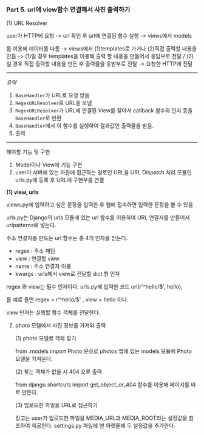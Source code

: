 ### **Part 5. url에 view함수 연결해서 사진 출력하기**

(1) URL Resolver

user가 HTTP에 요청 -> url 확인 후 url에 연결된 함수 실행 -> views에서 models

를 이용해 데이터를 다룸 ->  views에서 (1)templates로 가거나 (2)직접 출력할 내용을 만듬 -> (1)일 경우 templates을 이용해 출력 할 내용을 만들어서 응답부로 전달 / (2)일 경우 직접 출력할 내용을 만든 후 출력물을 응받부로 전달 -> 요청한 HTTP에 전달

------

*요약*

1. `BaseHandler`가 URL로 요청 받음
2. `RegexURLResolver`로 URL을 보냄
3. `RegexURLResolver`가 URL에 연결된 View를 찾아서 callback 함수와 인자 등을 `BaseHandler`로 반환
4. `BaseHandler`에서 이 함수를 실행하여 결과값인 출력물을 받음.
5. 출력

------

해야할 기능 및 구현

1. Model이나 View에 기능 구현
2. user가 서버에 있는 자원에 접근하는 경로인 URL을 URL Dispatch 처리 모듈인 urls.py에 등록 후 URL에 구현부를 연결



**(1) view, urls**

views.py에 입력하고 싶은 문장을 입력한 후 웹에 접속하면 입력한 문장을 볼 수 있음

urls.py는 Django의 urls 모듈에 있는 url 함수를 이용하여 URL 연결자를 만들어서 urlpatterns에 넣는다.

주소 연결자를 만드는 url 함수는 총 4개 인자를 받는다.

- regex : 주소 패턴
- view : 연결할 view
- name : 주소 연결자 이름
- kwargs : urls에서 view로 전달할 dict 형 인자

regex 와 view는 필수 인자이다. urls.py에 입력한 코드 url(r'^hello/$', hello), 

를 예로 들면  regex = r'^hello/$'  , view = hello 이다.

view 인자는 실행할 함수 객체를 전달한다. 



2. photo 모델에서 사진 정보를 가져와 출력

   (1) photo 모델로 객체 찾기

   from .models import Photo 문으로 photos  앱에 있는  models 모듈에 Photo 모델을 가져온다. 

   (2) 찾는 객체가 없을 시 404 오류 출력

   from django.shortcuts import get_object_or_404 함수를 이용해 페이지를 따로 만든다. 

   (3) 업로드한 파일을 URL로 접근하기

   장고는 user가 업로드한 파일을  MEDIA_URL과 MEDIA_ROOT라는 설정값을 참조하여 제공한다. settings.py 파일에 맨 아랫줄에 두 설정값을 추가한다.

   ​

